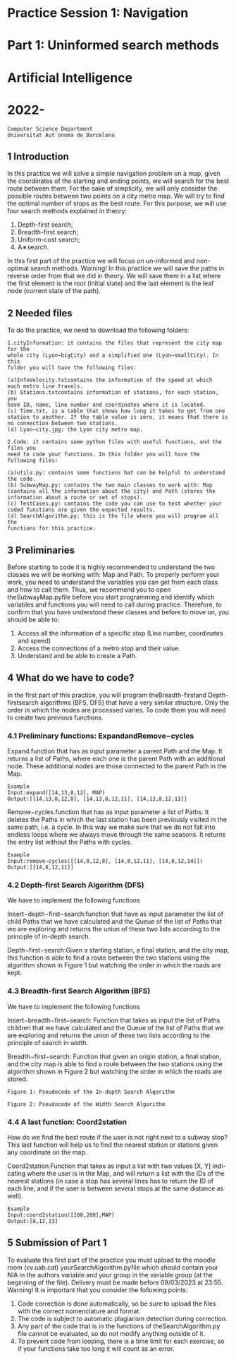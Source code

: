 # Practice Session 1: Navigation

# Part 1: Uninformed search methods

# Artificial Intelligence

# 2022-

```
Computer Science Department
Universitat Aut`onoma de Barcelona
```
## 1 Introduction

In this practice we will solve a simple navigation problem on a map, given the
coordinates of the starting and ending points, we will search for the best route
between them. For the sake of simplicity, we will only consider the possible
routes between two points on a city metro map. We will try to find the optimal
number of stops as the best route. For this purpose, we will use four search
methods explained in theory:

1. Depth-first search;
2. Breadth-first search;
3. Uniform-cost search;
4. A∗search.

In this first part of the practice we will focus on un-informed and non-optimal
search methods.
Warning! In this practice we will save the paths in reverse order from that
we did in theory. We will save them in a list where the first element is the root
(initial state) and the last element is the leaf node (current state of the path).

## 2 Needed files

To do the practice, we need to download the following folders:

```
1.cityInformation: it contains the files that represent the city map for the
whole city (Lyon−bigCity) and a simplified one (Lyon−smallCity). In this
folder you will have the following files:
```

```
(a)InfoVelocity.txtcontains the information of the speed at which
each metro line travels.
(b) Stations.txtcontains information of stations, for each station, you
have ID, name, line number and coordinates where it is located.
(c) Time.txt, is a table that shows how long it takes to get from one
station to another. If the table value is zero, it means that there is
no connection between two stations.
(d) Lyon−city.jpg: the Lyon city metro map.
```
```
2.Code: it contains some python files with useful functions, and the files you
need to code your functions. In this folder you will have the following files:
```
```
(a)utils.py: contains some functions hat can be helpful to understand
the code.
(b) SubwayMap.py: contains the two main classes to work with: Map
(contains all the information about the city) and Path (stores the
information about a route or set of stops).
(c) TestCases.py: contains the code you can use to test whether your
coded functions are given the expected results.
(d) SearchAlgorithm.py: this is the file where you will program all the
functions for this practice.
```
## 3 Preliminaries

Before starting to code it is highly recommended to understand the two classes
we will be working with: Map and Path. To properly perform your work, you
need to understand the variables you can get from each class and how to call
them. Thus, we recommend you to open theSubwayMap.pyfile before you start
programming and identify which variables and functions you will need to call
during practice. Therefore, to confirm that you have understood these classes
and before to move on, you should be able to:

1. Access all the information of a specific stop (Line number, coordinates
    and speed)
2. Access the connections of a metro stop and their value.
3. Understand and be able to create a Path.

## 4 What do we have to code?

In the first part of this practice, you will program theBreadth-firstand
Depth-firstsearch algorithms (BFS, DFS) that have a very similar structure.
Only the order in which the nodes are processed varies. To code them you will
need to create two previous functions.


### 4.1 Preliminary functions: ExpandandRemove−cycles

Expand.function that has as input parameter a parent Path and the Map.
It returns a list of Paths, where each one is the parent Path with an
additional node. These additional nodes are those connected to the parent
Path in the Map.

```
Example
Input:expand([14,13,8,12], MAP)
Output:[[14,13,8,12,8], [14,13,8,12,11], [14,13,8,12,13]]
```
Remove−cycles.function that has as input parameter a list of Paths. It deletes
the Paths in which the last station has been previously visited in the same
path, i.e. a cycle. In this way we make sure that we do not fall into
endless loops where we always move through the same seasons. It returns
the entry list without the Paths with cycles.

```
Example
Input:remove−cycles([[14,8,12,8], [14,8,12,11], [14,8,12,14]])
Output:[[14,8,12,11]]
```
### 4.2 Depth-first Search Algorithm (DFS)

We have to implement the following functions

Insert−depth−first−search:function that have as input parameter the list
of child Paths that we have calculated and the Queue of the list of Paths
that we are exploring and returns the union of these two lists according
to the principle of in-depth search.

Depth−first−search:Given a starting station, a final station, and the city
map, this function is able to find a route between the two stations using
the algorithm shown in Figure 1 but watching the order in which the roads
are kept.

### 4.3 Breadth-first Search Algorithm (BFS)

We have to implement the following functions

Insert−breadth−first−search: Function that takes as input the list of Paths
children that we have calculated and the Queue of the list of Paths that
we are exploring and returns the union of these two lists according to the
principle of search in width.

Breadth−first−search: Function that given an origin station, a final station,
and the city map is able to find a route between the two stations using the
algorithm shown in Figure 2 but watching the order in which the roads
are stored.


```
Figure 1: Pseudocode of the In-depth Search Algorithm
```
```
Figure 2: Pseudocode of the Width Search Algorithm
```
### 4.4 A last function: Coord2station

How do we find the best route if the user is not right next to a subway stop?
This last function will help us to find the nearest station or stations given any
coordinate on the map.

Coord2station.Function that takes as input a list with two values [X, Y] indi-
cating where the user is in the Map, and will return a list with the IDs of
the nearest stations (in case a stop has several lines has to return the ID
of each line, and if the user is between several stops at the same distance
as well).


```
Example
Input:coord2station([100,200],MAP)
Output:[8,12,13]
```
## 5 Submission of Part 1

To evaluate this first part of the practice you must upload to the moodle room
(cv.uab.cat) yourSearchAlgorithm.pyfile which should contain your NIA in
the authors variable and your group in the variable group (at the beginning of
the file).
Delivery must be made before 09/03/2023 at 23:55.
Warning! It is important that you consider the following points:

1. Code correction is done automatically, so be sure to upload the files with
    the correct nomenclature and format.
2. The code is subject to automatic plagiarism detection during correction.
3. Any part of the code that is in the functions of theSearchAlgorithm.py
    file cannot be evaluated, so do not modify anything outside of it.
4. To prevent code from looping, there is a time limit for each exercise, so if
    your functions take too long it will count as an error.
